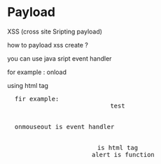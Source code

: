 # Payload
XSS (cross site Sripting payload)


how to payload xss create ?

you can use java sript event handler

for example : onload

using html tag  
<pre style="word-wrap: break-word; white-space: pre-wrap;">
  fir example: <center onmouseout="alert(1)">test</center>

  onmouseout is event handler 

   <center> is html tag 
   alert is function


</pre>
